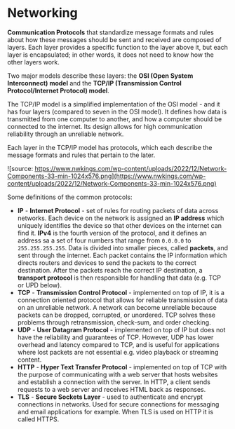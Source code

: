 # Networking

**Communication Protocols** that standardize message formats and rules about how these messages should be sent and received are composed of layers. Each layer provides a specific function to the layer above it, but each layer is encapsulated; in other words, it does not need to know how the other layers work.

Two major models describe these layers: the **OSI (Open System Interconnect) model** and the **TCP/IP (Transmission Control Protocol/Internet Protocol) model**.

The TCP/IP model is a simplified implementation of the OSI model - and it has four layers (compared to seven in the OSI model). It defines how data is transmitted from one computer to another, and how a computer should be connected to the internet. Its design allows for high communication reliability through an unreliable network.

Each layer in the TCP/IP model has protocols, which each describe the message formats and rules that pertain to the later.

![source: https://www.nwkings.com/wp-content/uploads/2022/12/Network-Components-33-min-1024x576.png](https://www.nwkings.com/wp-content/uploads/2022/12/Network-Components-33-min-1024x576.png)

Some definitions of the common protocols:

- **IP** - **Internet Protocol** - set of rules for routing packets of data across networks. Each device on the network is assigned an **IP address** which uniquely identifies the device so that other devices on the internet can find it. **IPv4** is the fourth version of the protocol, and it defines an address sa a set of four numbers that range from `0.0.0.0` to `255.255.255.255`. Data is divided into smaller pieces, called **packets**, and sent through the internet. Each packet contains the IP information which directs routers and devices to send the packets to the correct destination. After the packets reach the correct IP destination, a **transport protocol** is then responsible for handling that data (e.g. TCP or UPD below).
- **TCP** - **Transmission Control Protocol** - implemented on top of IP, it is a connection oriented protocol that allows for reliable transmission of data on an unreliable network. A network can become unreliable because packets can be dropped, corrupted, or unordered. TCP solves these problems through retransmission, check-sum, and order checking.
- **UDP** - **User Datagram Protocol** - implemented on top of IP but does not have the reliability and guarantees of TCP. However, UDP has lower overhead and latency compared to TCP, and is useful for applications where lost packets are not essential e.g. video playback or streaming content.
- **HTTP** - **Hyper Text Transfer Protocol** - implemented on top of TCP with the purpose of communicating with a web server that hosts websites and establish a connection with the server. In HTTP, a client sends requests to a web server and receives HTML back as responses.
- **TLS** - **Secure Sockets Layer** - used to authenticate and encrypt connections in networks. Used for secure connections for messaging and email applications for example. When TLS is used on HTTP it is called HTTPS.
